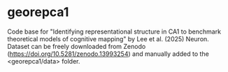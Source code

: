 # georepca1
Code base for "Identifying representational structure in CA1 to benchmark theoretical models of cognitive mapping" by Lee et al. (2025) Neuron.
Dataset can be freely downloaded from Zenodo (https://doi.org/10.5281/zenodo.13993254) and manually added to the <georepca1/data> folder.
